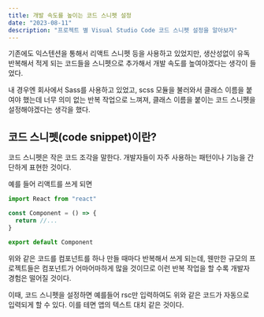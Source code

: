 ```yaml
---
title: 개발 속도를 높이는 코드 스니펫 설정
date: "2023-08-11"
description: "프로젝트 별 Visual Studio Code 코드 스니펫 설정을 알아보자"
---
```


기존에도 익스텐션을 통해서 리액트 스니펫 등을 사용하고 있었지만, 생산성없이 유독 반복해서 적게 되는 코드들을 스니펫으로 추가해서 개발 속도를 높여야겠다는 생각이 들었다.

내 경우엔 회사에서 Sass를 사용하고 있었고, scss 모듈을 불러와서 클래스 이름을 붙여야 했는데 너무 의미 없는 반복 작업으로 느껴져, 클래스 이름을 붙이는 코드 스니펫을 설정해야겠다는 생각을 했다.

## 코드 스니펫(code snippet)이란?

코드 스니펫은 작은 코드 조각을 말한다. 개발자들이 자주 사용하는 패턴이나 기능을 간단하게 표현한 것이다.

예를 들어 리액트를 쓰게 되면

```jsx
import React from "react"

const Component = () => {
  return //...
}

export default Component
```

위와 같은 코드를 컴포넌트를 하나 만들 때마다 반복해서 쓰게 되는데, 웬만한 규모의 프로젝트들은 컴포넌트가 어마어마하게 많을 것이므로 이런 반복 작업을 할 수록 개발자 경험은 떨어질 것이다.

이때, 코드 스니펫을 설정하면 예를들어 rsc만 입력하여도 위와 같은 코드가 자동으로 입력되게 할 수 있다. 이를 테면 앱의 텍스트 대치 같은 것이다.
